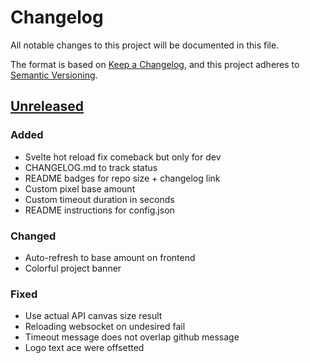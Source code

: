 # Changelog

All notable changes to this project will be documented in this file.

The format is based on [Keep a Changelog](https://keepachangelog.com/en/1.1.0/),
and this project adheres to [Semantic Versioning](https://semver.org/spec/v2.0.0.html).

## [Unreleased]

### Added

- Svelte hot reload fix comeback but only for dev
- CHANGELOG.md to track status
- README badges for repo size + changelog link
- Custom pixel base amount
- Custom timeout duration in seconds
- README instructions for config.json

### Changed

- Auto-refresh to base amount on frontend
- Colorful project banner

### Fixed

- Use actual API canvas size result
- Reloading websocket on undesired fail
- Timeout message does not overlap github message
- Logo text ace were offsetted

[unreleased]: https://github.com/TheRolfFR/rs-place/commits/main
